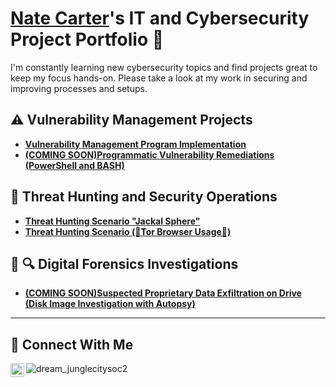 # <a href="https://www.linkedin.com/in/natecarter8/">Nate Carter</a>'s IT and Cybersecurity Project Portfolio 🔐

I'm constantly learning new cybersecurity topics and find projects great to keep my focus hands-on. Please take a look at my work in securing and improving processes and setups. 


## ⚠️ Vulnerability Management Projects

- **[Vulnerability Management Program Implementation](https://github.com/itn8/vulnerability-management-program)**
- **[(COMING SOON)Programmatic Vulnerability Remediations (PowerShell and BASH)](https://github.com/itn8/programmatic-vulnerability-remediations)**

## 🚨 Threat Hunting and Security Operations
- **[Threat Hunting Scenario "Jackal Sphere"](https://github.com/itn8/threat-hunting-jackal-sphere)**
- **[Threat Hunting Scenario (🧅Tor Browser Usage🧅)](https://github.com/itn8/threat-hunting-scenario-tor)**

## 💾 🔍 Digital Forensics Investigations
- **[(COMING SOON)Suspected Proprietary Data Exfiltration on Drive (Disk Image Investigation with Autopsy)](https://github.com/itn8/autopsy-investigation)**

<hr/>

## 🤳 Connect With Me

[<img align="left" alt="___________ | LinkedIn" width="22px" src="https://cdn.jsdelivr.net/npm/simple-icons@v3/icons/linkedin.svg" />][linkedin]

[linkedin]: https://linkedin.com/in/natecarter8

<!--
<img width="35" alt="image" src="https://github.com/user-attachments/assets/2f41c7cd-5ea8-4475-b451-a37161b6c3fb"> 
<img width="35" alt="image" src="https://github.com/user-attachments/assets/77649969-9910-4994-8b96-74a116cfb2a8">
-->

![dream_junglecitysoc2](https://github.com/user-attachments/assets/1abba7a3-2f94-4cc6-ae9c-bae0dbe664a0)
